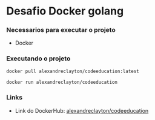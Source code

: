 # Desafio Docker golang

### Necessarios para executar o projeto
- Docker

### Executando o projeto
```sh
docker pull alexandreclayton/codeeducation:latest

docker run alexandreclayton/codeeducation
```

### Links
- Link do DockerHub: [alexandreclayton/codeeducation](https://hub.docker.com/r/alexandreclayton/codeeducation)